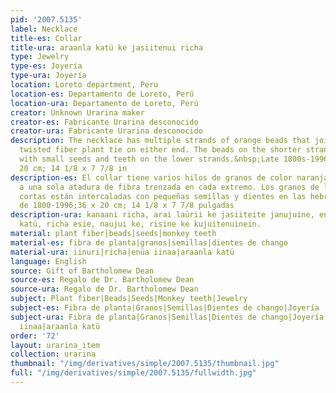 ```yaml
---
pid: '2007.5135'
label: Necklace
title-es: Collar
title-ura: araanla katü ke jasiitenui richa
type: Jewelry
type-es: Joyería
type-ura: Joyería
location: Loreto department, Peru
location-es: Departamento de Loreto, Perú
location-ura: Departamento de Loreto, Perú
creator: Unknown Urarina maker
creator-es: Fabricante Urarina desconocido
creator-ura: Fabricante Urarina desconocido
description: The necklace has multiple strands of orange beads that join to a single
  twisted fiber plant tie on either end. The beads on the shorter strands are interspersed
  with small seeds and teeth on the lower strands.&nbsp;Late 1800s-1996.&nbsp;36 x
  20 cm; 14 1/8 x 7 7/8 in
description-es: El collar tiene varios hilos de granos de color naranja que se unen
  a una sola atadura de fibra trenzada en cada extremo. Los granos de las hebras más
  cortas están intercaladas con pequeñas semillas y dientes en las hebras inferiores;Finales
  de 1800-1996;36 x 20 cm; 14 1/8 x 7 7/8 pulgadas
description-ura: kanaani richa, arai laürii ke jasiiteite janujuine, enüa inaa, kanii
  katü, richa esie, naujui ke, risine ke kujuitenuinein.
material: plant fiber|beads|seeds|monkey teeth
material-es: fibra de planta|granos|semillas|dientes de chango
material-ura: iinuri|richa|enüa iinaa|araanla katü
language: English
source: Gift of Bartholomew Dean
source-es: Regalo de Dr. Bartholomew Dean
source-ura: Regalo de Dr. Bartholomew Dean
subject: Plant fiber|Beads|Seeds|Monkey teeth|Jewelry
subject-es: Fibra de planta|Granos|Semillas|Dientes de chango|Joyería
subject-ura: Fibra de planta|Granos|Semillas|Dientes de chango|Joyería|iinuri|richa|enüa
  iinaa|araanla katü
order: '72'
layout: urarina_item
collection: urarina
thumbnail: "/img/derivatives/simple/2007.5135/thumbnail.jpg"
full: "/img/derivatives/simple/2007.5135/fullwidth.jpg"
---
```

